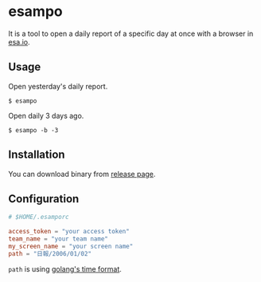 # esampo

It is a tool to open a daily report of a specific day at once with a browser in [esa.io](https://esa.io/).

## Usage

Open yesterday's daily report.

```shell
$ esampo
```

Open daily 3 days ago.

```shell
$ esampo -b -3
```

## Installation 

You can download binary from [release page](https://github.com/longkey1/esampo/releases).

## Configuration

```toml
# $HOME/.esamporc

access_token = "your access token"
team_name = "your team name"
my_screen_name = "your screen name"
path = "日報/2006/01/02"
```

`path` is using [golang's time format](https://golang.org/src/time/format.go).
